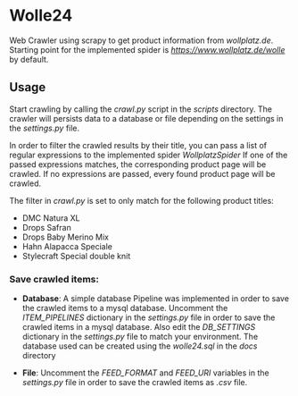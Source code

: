 # Wolle24

Web Crawler using scrapy to get product information from _wollplatz.de_. 
Starting point for the implemented spider is _https://www.wollplatz.de/wolle_ by default.

## Usage

Start crawling by calling the _crawl.py_ script in the _scripts_ directory.
The crawler will persists data to a database or file depending on the settings in the _settings.py_ file.

In order to filter the crawled results by their title, you can pass a list of regular expressions to the implemented spider _WollplatzSpider_
If one of the passed expressions matches, the corresponding product page will be crawled. If no expressions are passed, every found product page will be crawled.

The filter in _crawl.py_ is set to only match for the following product titles:
* DMC Natura XL
* Drops Safran
* Drops Baby Merino Mix
* Hahn Alapacca Speciale
* Stylecraft Special double knit 

### Save crawled items:

* **Database**:
A simple database Pipeline was implemented in order to save the crawled items to a mysql database.
Uncomment the _ITEM_PIPELINES_ dictionary in the _settings.py_ file in order to save the crawled items in a mysql database.
Also edit the _DB_SETTINGS_ dictionary in the _settings.py_ file to match your environment.
The database used can be created using the _wolle24.sql_ in the _docs_ directory

* **File**:
Uncomment the _FEED_FORMAT_ and _FEED_URI_ variables in the _settings.py_ file in order to save the crawled items as _.csv_ file.